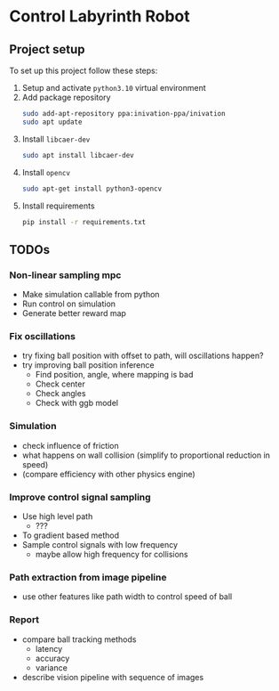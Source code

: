 # Control Labyrinth Robot


## Project setup
To set up this project follow these steps:
1. Setup and activate `python3.10` virtual environment
2. Add package repository
    ```bash
    sudo add-apt-repository ppa:inivation-ppa/inivation
    sudo apt update
    ```
3. Install `libcaer-dev`
    ```bash
    sudo apt install libcaer-dev 
    ```
4. Install `opencv`
   ```bash
   sudo apt-get install python3-opencv
   ```
5. Install requirements
    ```bash
   pip install -r requirements.txt
    ```
   

## TODOs

### Non-linear sampling mpc
- Make simulation callable from python
- Run control on simulation
- Generate better reward map

### Fix oscillations
- try fixing ball position with offset to path, will oscillations happen?
- try improving ball position inference
  - Find position, angle, where mapping is bad
  - Check center
  - Check angles
  - Check with ggb model

### Simulation
- check influence of friction
- what happens on wall collision (simplify to proportional reduction in speed)
- (compare efficiency with other physics engine)


### Improve control signal sampling
- Use high level path
  - ???
- To gradient based method
- Sample control signals with low frequency
  - maybe allow high frequency for collisions


### Path extraction from image pipeline
- use other features like path width to control speed of ball

### Report
- compare ball tracking methods
  - latency
  - accuracy
  - variance
- describe vision pipeline with sequence of images
